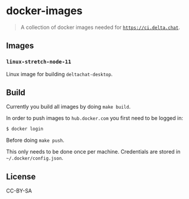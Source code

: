 # docker-images

> A collection of docker images needed for [`https://ci.delta.chat`](https://ci.delta.chat/blue).

## Images

### `linux-stretch-node-11`

Linux image for building `deltachat-desktop`.

## Build

Currently you build all images by doing `make build`.

In order to push images to `hub.docker.com` you first need to be logged in:

```sh
$ docker login
```

Before doing `make push`.

This only needs to be done once per machine. Credentials are stored in `~/.docker/config.json`.

## License

CC-BY-SA

